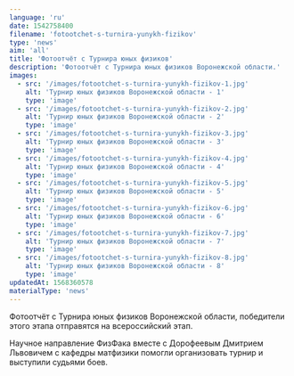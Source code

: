 ```yaml
---
language: 'ru'
date: 1542758400
filename: 'fotootchet-s-turnira-yunykh-fizikov'
type: 'news'
aim: 'all'
title: 'Фотоотчёт с Турнира юных физиков'
description: 'Фотоотчёт с Турнира юных физиков Воронежской области.'
images:
  - src: '/images/fotootchet-s-turnira-yunykh-fizikov-1.jpg'
    alt: 'Турнир юных физиков Воронежской области - 1'
    type: 'image'
  - src: '/images/fotootchet-s-turnira-yunykh-fizikov-2.jpg'
    alt: 'Турнир юных физиков Воронежской области - 2'
    type: 'image'
  - src: '/images/fotootchet-s-turnira-yunykh-fizikov-3.jpg'
    alt: 'Турнир юных физиков Воронежской области - 3'
    type: 'image'
  - src: '/images/fotootchet-s-turnira-yunykh-fizikov-4.jpg'
    alt: 'Турнир юных физиков Воронежской области - 4'
    type: 'image'
  - src: '/images/fotootchet-s-turnira-yunykh-fizikov-5.jpg'
    alt: 'Турнир юных физиков Воронежской области - 5'
    type: 'image'
  - src: '/images/fotootchet-s-turnira-yunykh-fizikov-6.jpg'
    alt: 'Турнир юных физиков Воронежской области - 6'
    type: 'image'
  - src: '/images/fotootchet-s-turnira-yunykh-fizikov-7.jpg'
    alt: 'Турнир юных физиков Воронежской области - 7'
    type: 'image'
  - src: '/images/fotootchet-s-turnira-yunykh-fizikov-8.jpg'
    alt: 'Турнир юных физиков Воронежской области - 8'
    type: 'image'
updatedAt: 1568360578
materialType: 'news'
---
```

Фотоотчёт с Турнира юных физиков Воронежской области, победители этого этапа отправятся на всероссийский этап.

Научное направление ФизФака вместе с Дорофеевым Дмитрием Львовичем с кафедры матфизики помогли организовать турнир и выступили судьями боев.
